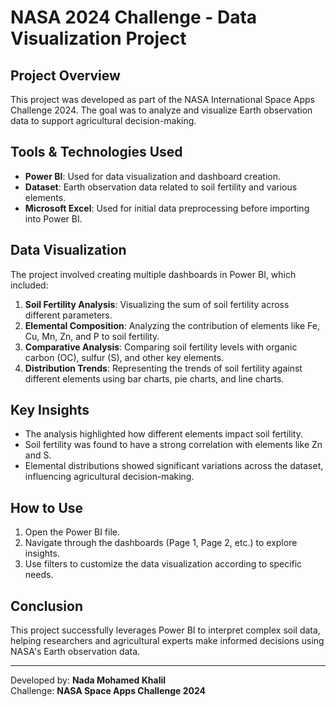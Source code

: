 # NASA 2024 Challenge - Data Visualization Project

## Project Overview
This project was developed as part of the NASA International Space Apps Challenge 2024. The goal was to analyze and visualize Earth observation data to support agricultural decision-making.

## Tools & Technologies Used
- **Power BI**: Used for data visualization and dashboard creation.
- **Dataset**: Earth observation data related to soil fertility and various elements.
- **Microsoft Excel**: Used for initial data preprocessing before importing into Power BI.

## Data Visualization
The project involved creating multiple dashboards in Power BI, which included:
1. **Soil Fertility Analysis**: Visualizing the sum of soil fertility across different parameters.
2. **Elemental Composition**: Analyzing the contribution of elements like Fe, Cu, Mn, Zn, and P to soil fertility.
3. **Comparative Analysis**: Comparing soil fertility levels with organic carbon (OC), sulfur (S), and other key elements.
4. **Distribution Trends**: Representing the trends of soil fertility against different elements using bar charts, pie charts, and line charts.

## Key Insights
- The analysis highlighted how different elements impact soil fertility.
- Soil fertility was found to have a strong correlation with elements like Zn and S.
- Elemental distributions showed significant variations across the dataset, influencing agricultural decision-making.

## How to Use
1. Open the Power BI file.
2. Navigate through the dashboards (Page 1, Page 2, etc.) to explore insights.
3. Use filters to customize the data visualization according to specific needs.

## Conclusion
This project successfully leverages Power BI to interpret complex soil data, helping researchers and agricultural experts make informed decisions using NASA's Earth observation data.

---
Developed by: **Nada Mohamed Khalil**  
Challenge: **NASA Space Apps Challenge 2024**

